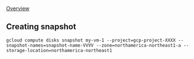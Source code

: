 [Overview](https://github.com/paulowe/gcp/blob/main/readme.md)
## Creating snapshot
```gcloud compute disks snapshot my-vm-1 --project=gcp-project-XXXX --snapshot-names=snapshot-name-VVVV --zone=northamerica-northeast1-a --storage-location=northamerica-northeast1```
